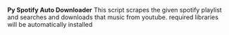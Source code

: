 **Py Spotify Auto Downloader**
This script scrapes the given spotify playlist and searches and downloads that music from youtube.
required libraries will be automatically installed

